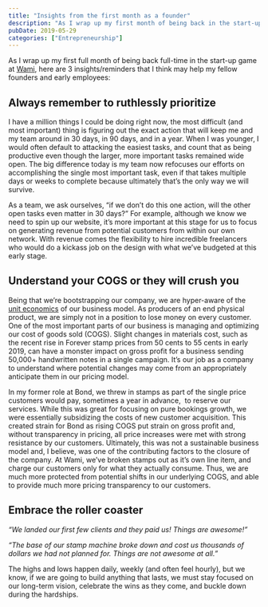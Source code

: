 ```yaml
---
title: "Insights from the first month as a founder"
description: "As I wrap up my first month of being back in the start-up game, here are 3 insights/reminders that I think may help my fellow founders and early employees."
pubDate: 2019-05-29
categories: ["Entrepreneurship"]
---
```


As I wrap up my first full month of being back full-time in the start-up game at [Wami](https://wami.io), here are 3 insights/reminders that I think may help my fellow founders and early employees:

## **Always remember to ruthlessly prioritize**

I have a million things I could be doing right now, the most difficult (and most important) thing is figuring out the exact action that will keep me and my team around in 30 days, in 90 days, and in a year. When I was younger, I would often default to attacking the easiest tasks, and count that as being productive even though the larger, more important tasks remained wide open. The big difference today is my team now refocuses our efforts on accomplishing the single most important task, even if that takes multiple days or weeks to complete because ultimately that’s the only way we will survive.

As a team, we ask ourselves, “if we don’t do this one action, will the other open tasks even matter in 30 days?” For example, although we know we need to spin up our website, it’s more important at this stage for us to focus on generating revenue from potential customers from within our own network. With revenue comes the flexibility to hire incredible freelancers who would do a kickass job on the design with what we’ve budgeted at this early stage.

## **Understand your COGS or they will crush you**

Being that we’re bootstrapping our company, we are hyper-aware of the [unit economics](https://www.toptal.com/finance/interim-cfos/unit-economics) of our business model. As producers of an end physical product, we are simply not in a position to lose money on every customer. One of the most important parts of our business is managing and optimizing our cost of goods sold (COGS). Slight changes in materials cost, such as the recent rise in Forever stamp prices from 50 cents to 55 cents in early 2019, can have a monster impact on gross profit for a business sending 50,000+ handwritten notes in a single campaign. It’s our job as a company to understand where potential changes may come from an appropriately anticipate them in our pricing model.

In my former role at Bond, we threw in stamps as part of the single price customers would pay, sometimes a year in advance,  to reserve our services. While this was great for focusing on pure bookings growth, we were essentially subsidizing the costs of new customer acquisition. This created strain for Bond as rising COGS put strain on gross profit and, without transparency in pricing, all price increases were met with strong resistance by our customers. Ultimately, this was not a sustainable business model and, I believe, was one of the contributing factors to the closure of the company. At Wami, we’ve broken stamps out as it’s own line item, and charge our customers only for what they actually consume. Thus, we are much more protected from potential shifts in our underlying COGS, and able to provide much more pricing transparency to our customers.

## **Embrace the roller coaster**

_“We landed our first few clients and they paid us! Things are awesome!”_

  
_“The base of our stamp machine broke down and cost us thousands of dollars we had not planned for. Things are not awesome at all.”_

The highs and lows happen daily, weekly (and often feel hourly), but we know, if we are going to build anything that lasts, we must stay focused on our long-term vision, celebrate the wins as they come, and buckle down during the hardships.